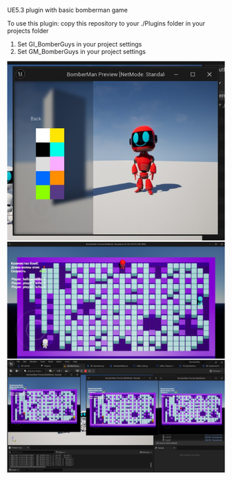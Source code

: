 UE5.3 plugin with basic bomberman game

To use this plugin:
copy this repository to your ./Plugins folder in your projects folder
1. Set GI_BomberGuys in your project settings
2. Set GM_BomberGuys in your project settings


![Alt text](./imgs/Bomberman1.jpg)
![Alt text](./imgs/Bomberman2.jpg)
![Alt text](./imgs/Bomberman3.jpg)
